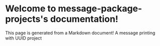 # Welcome to message-package-projects's documentation!

This page is generated from a Markdown document!
A message printing with UUID project
